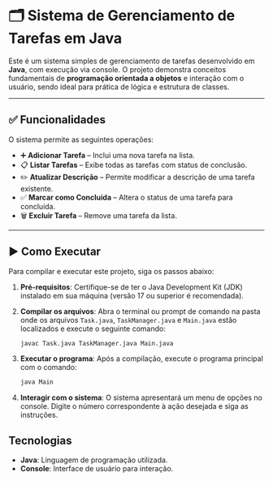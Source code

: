 # 🗂️ Sistema de Gerenciamento de Tarefas em Java

Este é um sistema simples de gerenciamento de tarefas desenvolvido em **Java**, com execução via console. O projeto demonstra conceitos fundamentais de **programação orientada a objetos** e interação com o usuário, sendo ideal para prática de lógica e estrutura de classes.

---

## ✅ Funcionalidades

O sistema permite as seguintes operações:

- ➕ **Adicionar Tarefa** – Inclui uma nova tarefa na lista.  
- 📋 **Listar Tarefas** – Exibe todas as tarefas com status de conclusão.  
- ✏️ **Atualizar Descrição** – Permite modificar a descrição de uma tarefa existente.  
- ✅ **Marcar como Concluída** – Altera o status de uma tarefa para concluída.  
- 🗑️ **Excluir Tarefa** – Remove uma tarefa da lista.

---

## ▶️ Como Executar


Para compilar e executar este projeto, siga os passos abaixo:

1.  **Pré-requisitos**: Certifique-se de ter o Java Development Kit (JDK) instalado em sua máquina (versão 17 ou superior é recomendada).

2.  **Compilar os arquivos**: Abra o terminal ou prompt de comando na pasta onde os arquivos `Task.java`, `TaskManager.java` e `Main.java` estão localizados e execute o seguinte comando:

    ```bash
    javac Task.java TaskManager.java Main.java
    ```

3.  **Executar o programa**: Após a compilação, execute o programa principal com o comando:

    ```bash
    java Main
    ```

4.  **Interagir com o sistema**: O sistema apresentará um menu de opções no console. Digite o número correspondente à ação desejada e siga as instruções.

## Tecnologias

-   **Java**: Linguagem de programação utilizada.
-   **Console**: Interface de usuário para interação.


